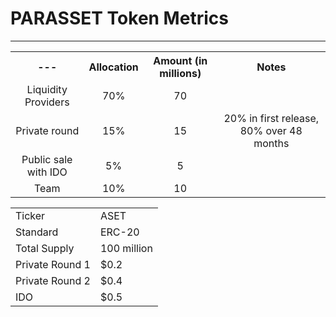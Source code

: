 # PARASSET Token Metrics

---

<table>
    <tr>
        <th>---</th>
        <th>Allocation</th>
        <th>Amount (in millions)</th>
        <th>Notes</th>
    </tr>
    <tr align="center">
        <td>Liquidity Providers</td>
        <td>70%</td>
        <td>70</td>
        <td></td>
    </tr>
    <tr align="center">
        <td>Private round</td>
        <td>15%</td>
        <td>15</td>
        <td>20% in first release, 80% over 48 months</td>
    </tr>
    <tr align="center">
        <td>Public sale with IDO</td>
        <td>5%</td>
        <td>5</td>
        <td></td>
    </tr>
    <tr align="center">
        <td>Team</td>
        <td>10%</td>
        <td>10</td>
        <td></td>
    </tr>
</table>

<table>
    <tr>
        <td>Ticker</td>
        <td>ASET</td>
    </tr>
    <tr>
        <td>Standard</td>
        <td>ERC-20</td>
    </tr>
    <tr>
        <td>Total Supply</td>
        <td>100 million</td>
    </tr>
    <tr>
        <td>Private Round 1</td>
        <td>$0.2</td>
    </tr>
    <tr>
        <td>Private Round 2</td>
        <td>$0.4</td>
    </tr>
    <tr>
        <td>IDO</td>
        <td>$0.5</td>
    </tr>
</table>
